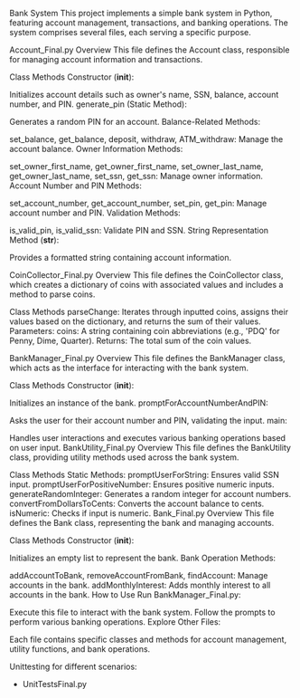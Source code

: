 Bank System
This project implements a simple bank system in Python, featuring account management, transactions, and banking operations. The system comprises several files, each serving a specific purpose.

Account_Final.py
Overview
This file defines the Account class, responsible for managing account information and transactions.

Class Methods
Constructor (__init__):

Initializes account details such as owner's name, SSN, balance, account number, and PIN.
generate_pin (Static Method):

Generates a random PIN for an account.
Balance-Related Methods:

set_balance, get_balance, deposit, withdraw, ATM_withdraw: Manage the account balance.
Owner Information Methods:

set_owner_first_name, get_owner_first_name, set_owner_last_name, get_owner_last_name, set_ssn, get_ssn: Manage owner information.
Account Number and PIN Methods:

set_account_number, get_account_number, set_pin, get_pin: Manage account number and PIN.
Validation Methods:

is_valid_pin, is_valid_ssn: Validate PIN and SSN.
String Representation Method (__str__):

Provides a formatted string containing account information.

CoinCollector_Final.py
Overview
This file defines the CoinCollector class, which creates a dictionary of coins with associated values and includes a method to parse coins.

Class Methods
parseChange:
Iterates through inputted coins, assigns their values based on the dictionary, and returns the sum of their values.
Parameters:
coins: A string containing coin abbreviations (e.g., 'PDQ' for Penny, Dime, Quarter).
Returns:
The total sum of the coin values.

BankManager_Final.py
Overview
This file defines the BankManager class, which acts as the interface for interacting with the bank system.

Class Methods
Constructor (__init__):

Initializes an instance of the bank.
promptForAccountNumberAndPIN:

Asks the user for their account number and PIN, validating the input.
main:

Handles user interactions and executes various banking operations based on user input.
BankUtility_Final.py
Overview
This file defines the BankUtility class, providing utility methods used across the bank system.

Class Methods
Static Methods:
promptUserForString: Ensures valid SSN input.
promptUserForPositiveNumber: Ensures positive numeric inputs.
generateRandomInteger: Generates a random integer for account numbers.
convertFromDollarsToCents: Converts the account balance to cents.
isNumeric: Checks if input is numeric.
Bank_Final.py
Overview
This file defines the Bank class, representing the bank and managing accounts.

Class Methods
Constructor (__init__):

Initializes an empty list to represent the bank.
Bank Operation Methods:

addAccountToBank, removeAccountFromBank, findAccount: Manage accounts in the bank.
addMonthlyInterest: Adds monthly interest to all accounts in the bank.
How to Use
Run BankManager_Final.py:

Execute this file to interact with the bank system.
Follow the prompts to perform various banking operations.
Explore Other Files:

Each file contains specific classes and methods for account management, utility functions, and bank operations.

Unittesting for different scenarios:
- UnitTestsFinal.py
